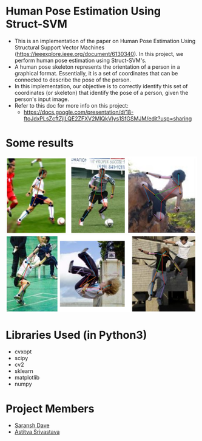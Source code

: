 # Human Pose Estimation Using Struct-SVM
  - This is an implementation of the paper on Human Pose Estimation Using Structural Support Vector Machines (https://ieeexplore.ieee.org/document/6130340). In this project, we perform human pose estimation using Struct-SVM's.
  - A human pose skeleton represents the orientation of a person in a graphical format. Essentially, it is a set of coordinates that can be connected to describe the pose of the person.
  - In this implementation, our objective is to correctly identify this set of coordinates (or skeleton) that identify the pose of a person, given the person's input image.
  - Refer to this doc for more info on this project:
    - https://docs.google.com/presentation/d/18-ftoJdxPLsZcftZjlLQE2ZFXV2MlQkVIys1SfGSMJM/edit?usp=sharing
    
# Some results

![Results1](results1.jpg)
![Results2](results2.jpg)

# Libraries Used (in Python3)
  - cvxopt
  - scipy
  - cv2
  - sklearn
  - matplotlib
  - numpy

# Project Members

  - [Saransh Dave](https://www.linkedin.com/in/saransh-dave/)
  - [Astitva Srivastava](https://www.linkedin.com/in/astitva-srivastava/)
